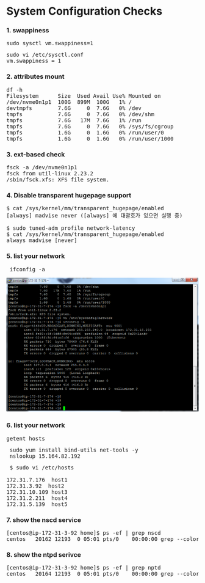 
# System Configuration Checks

### 1. swappiness
<pre>
sudo sysctl vm.swappiness=1
</pre>
<pre>
sudo vi /etc/sysctl.conf
vm.swappiness = 1
</pre>

### 2. attributes mount
<pre>
df -h
Filesystem      Size  Used Avail Use% Mounted on
/dev/nvme0n1p1  100G  899M  100G   1% /
devtmpfs        7.6G     0  7.6G   0% /dev
tmpfs           7.6G     0  7.6G   0% /dev/shm
tmpfs           7.6G   17M  7.6G   1% /run
tmpfs           7.6G     0  7.6G   0% /sys/fs/cgroup
tmpfs           1.6G     0  1.6G   0% /run/user/0
tmpfs           1.6G     0  1.6G   0% /run/user/1000
</pre>

### 3. ext-based check
<pre>
fsck -a /dev/nvme0n1p1
fsck from util-linux 2.23.2
/sbin/fsck.xfs: XFS file system.
</pre>

### 4. Disable transparent hugepage support
<pre>
$ cat /sys/kernel/mm/transparent_hugepage/enabled
[always] madvise never ([always] 에 대괄호가 있으면 실행 중)

$ sudo tuned-adm profile network-latency
$ cat /sys/kernel/mm/transparent_hugepage/enabled
always madvise [never]
</pre>

### 5. list your network
<pre>
 ifconfig -a 
</pre>

![ex_screenshot](./config_5.png)

### 6. list your network
<pre>
getent hosts
</pre>
<pre>
 sudo yum install bind-utils net-tools -y
 nslookup 15.164.82.192
</pre>
<pre>
 $ sudo vi /etc/hosts

172.31.7.176  host1
172.31.3.92  host2
172.31.10.109 host3
172.31.2.211  host4
172.31.5.139  host5
</pre>

### 7. show the nscd service
<pre>
[centos@ip-172-31-3-92 home]$ ps -ef | grep nscd
centos   20162 12193  0 05:01 pts/0    00:00:00 grep --color=auto nscd
</pre>

### 8. show the ntpd serivce
<pre>
[centos@ip-172-31-3-92 home]$ ps -ef | grep nptd
centos   20164 12193  0 05:01 pts/0    00:00:00 grep --color=auto nptd
</pre>


